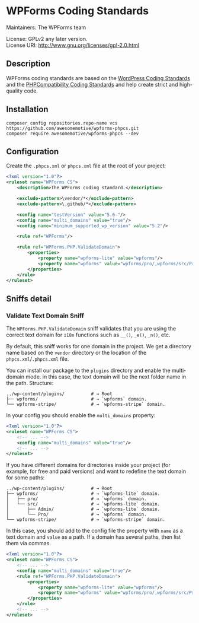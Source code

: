 # WPForms Coding Standards

Maintainers: The WPForms team

License: GPLv2 any later version.<br/>
License URI: http://www.gnu.org/licenses/gpl-2.0.html

## Description

WPForms coding standards are based on the [WordPress Coding Standards](https://github.com/WordPress/WordPress-Coding-Standards) and the [PHPCompatibility Coding Standards](https://github.com/PHPCompatibility/PHPCompatibility) and help create strict and high-quality code.

## Installation

```
composer config repositories.repo-name vcs https://github.com/awesomemotive/wpforms-phpcs.git
composer require awesomemotive/wpforms-phpcs --dev
```

## Configuration

Create the `.phpcs.xml` or `phpcs.xml` file at the root of your project:

```xml
<?xml version="1.0"?>
<ruleset name="WPForms CS">
	<description>The WPForms coding standard.</description>

	<exclude-pattern>\vendor/*</exclude-pattern>
	<exclude-pattern>\.github/*</exclude-pattern>

	<config name="testVersion" value="5.6-"/>
	<config name="multi_domains" value="true"/>
	<config name="minimum_supported_wp_version" value="5.2"/>

	<rule ref="WPForms"/>

	<rule ref="WPForms.PHP.ValidateDomain">
		<properties>
			<property name="wpforms-lite" value="wpforms"/>
			<property name="wpforms" value="wpforms/pro/,wpforms/src/Pro/"/>
		</properties>
	</rule>
</ruleset>
```

## Sniffs detail

### Validate Text Domain Sniff

The `WPForms.PHP.ValidateDomain` sniff validates that you are using the correct text domain for `i18n` functions such as `__()`, `_e()`, `_n()`, etc.

By default, this sniff works for one domain in the project. We get a directory name based on the `vendor` directory or the location of the `phpcs.xml`/`.phpcs.xml` file.

You can install our package to the `plugins` directory and enable the multi-domain mode. in this case, the text domain will be the next folder name in the path. Structure:

```
../wp-content/plugins/          # → Root
├── wpforms/                    # → `wpforms` domain.
└── wpforms-stripe/             # → `wpforms-stripe` domain.
```

In your config you should enable the `multi_domains` property:

```xml
<?xml version="1.0"?>
<ruleset name="WPForms CS">
	<!-- ... -->
	<config name="multi_domains" value="true"/>
	<!-- ... -->
</ruleset>
```

If you have different domains for directories inside your project (for example, for free and paid versions) and want to redefine the text domain for some paths:
```
../wp-content/plugins/          # → Root
├── wpforms/                    # → `wpforms-lite` domain.
│   ├── pro/                    # → `wpforms` domain.
│   └── src/                    # → `wpforms-lite` domain.
│       ├── Admin/              # → `wpforms-lite` domain.
│       └── Pro/                # → `wpforms` domain.
└── wpforms-stripe/             # → `wpforms-stripe` domain.
```

In this case, you should add to the config file the property with `name` as a text domain and `value` as a path. If a domain has several paths, then list them via commas.

```xml
<?xml version="1.0"?>
<ruleset name="WPForms CS">
	<!-- ... -->
	<config name="multi_domains" value="true"/>
	<rule ref="WPForms.PHP.ValidateDomain">
		<properties>
			<property name="wpforms-lite" value="wpforms"/>
			<property name="wpforms" value="wpforms/pro/,wpforms/src/Pro/"/>
		</properties>
	</rule>
	<!-- ... -->
</ruleset>
```
